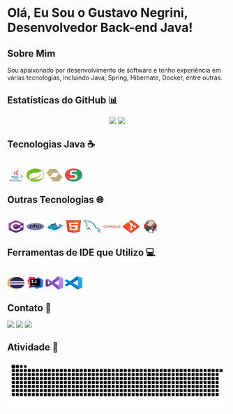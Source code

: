 # Olá, Eu Sou o Gustavo Negrini, Desenvolvedor Back-end Java!

## Sobre Mim
Sou apaixonado por desenvolvimento de software e tenho experiência em várias tecnologias, incluindo Java, Spring, Hibernate, Docker, entre outras.

## Estatísticas do GitHub 📊
<div align="center">
  <img height="180em" src="https://github-readme-stats.vercel.app/api?username=gunegrini&show_icons=true&theme=dracula&include_all_commits=true&count_private=true"/>
  <img height="180em" src="https://github-readme-stats.vercel.app/api/top-langs/?username=gunegrini&layout=compact&langs_count=7&theme=dracula"/>
</div>

## Tecnologias Java ☕
<div style="display: inline_block"><br>
  <img align="center" alt="Gu-Java" height="30" width="40" src="https://raw.githubusercontent.com/devicons/devicon/master/icons/java/java-original.svg">
  <img align="center" alt="Gu-Spring" height="30" width="40" src="https://raw.githubusercontent.com/devicons/devicon/master/icons/spring/spring-original.svg">
  <img align="center" alt="Gu-Hibernate" height="30" width="40" src="https://raw.githubusercontent.com/devicons/devicon/master/icons/hibernate/hibernate-plain.svg">
  <img align="center" alt="Gu-JUnit" height="30" width="40" src="https://raw.githubusercontent.com/devicons/devicon/master/icons/junit/junit-original.svg">
</div>

## Outras Tecnologias 🌐
<div style="display: inline_block"><br>
  <img align="center" alt="Gu-CSharp" height="30" width="40" src="https://raw.githubusercontent.com/devicons/devicon/master/icons/csharp/csharp-original.svg">
   <img align="center" alt="Gu-PHP" height="30" width="40" src="https://raw.githubusercontent.com/devicons/devicon/master/icons/php/php-original.svg">
  <img align="center" alt="Gu-Docker" height="30" width="40" src="https://raw.githubusercontent.com/devicons/devicon/master/icons/docker/docker-original.svg">
  <img align="center" alt="Gu-HTML" height="30" width="40" src="https://raw.githubusercontent.com/devicons/devicon/master/icons/html5/html5-original.svg">
  <img align="center" alt="Gu-MySql" height="30" width="40" src="https://raw.githubusercontent.com/devicons/devicon/master/icons/mysql/mysql-original.svg">
  <img align="center" alt="Gu-Oracle" height="30" width="40" src="https://raw.githubusercontent.com/devicons/devicon/master/icons/oracle/oracle-original.svg">
  <img align="center" alt="Gu-Git" height="30" width="40" src="https://raw.githubusercontent.com/devicons/devicon/master/icons/git/git-original.svg">
  <img align="center" alt="Gu-Jenkins" height="30" width="40" src="https://raw.githubusercontent.com/devicons/devicon/master/icons/jenkins/jenkins-original.svg">
</div>

## Ferramentas de IDE que Utilizo 💻
<div style="display: inline_block"><br>
<img align="center" alt="Gu-Eclipse" height="30" width="40" src="https://raw.githubusercontent.com/devicons/devicon/master/icons/eclipse/eclipse-original.svg">
<img align="center" alt="Gu-Intellij" height="30" width="40" src="https://raw.githubusercontent.com/devicons/devicon/master/icons/intellij/intellij-original.svg">
<img align="center" alt="Gu-Visualstudio" height="30" width="40" src="https://raw.githubusercontent.com/devicons/devicon/master/icons/visualstudio/visualstudio-original.svg">
<img align="center" alt="Gu-VsCode2022" height="30" width="40" src="https://raw.githubusercontent.com/devicons/devicon/master/icons/vscode/vscode-original.svg">
</div>

## Contato 📱
<div> 
   <a href="https://www.linkedin.com/in/gustavonegrinim/" target="_blank"><img src="https://img.shields.io/badge/-LinkedIn-%230077B5?style=for-the-badge&logo=linkedin&logoColor=white"></a>
   <a href = "mailto:gustavo.negrini7@gmail.com"><img src="https://img.shields.io/badge/-Gmail-%23333?style=for-the-badge&logo=gmail&logoColor=white"></a>
   <a href="https://instagram.com/gu_negrini" target="_blank"><img src="https://img.shields.io/badge/-Instagram-%23E4405F?style=for-the-badge&logo=instagram&logoColor=white"></a>
</div>

## Atividade 🏃
![Snake animation](https://github.com/gunegrini/gunegrini/blob/output/github-contribution-grid-snake.svg)

